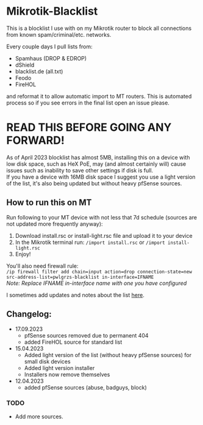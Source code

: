 # Mikrotik-Blacklist
This is a blocklist I use with on my Mikrotik router to block all connections from known spam/criminal/etc. networks.

Every couple days I pull lists from:
- Spamhaus (DROP & EDROP)
- dShield  
- blacklist.de (all.txt)
- Feodo
- FireHOL

and reformat it to allow automatic import to MT routers. This is automated process so if you see errors in the final list open an issue please.

# READ THIS BEFORE GOING ANY FORWARD!

As of April 2023 blocklist has almost 5MB, installing this on a device with low disk space, such as HeX PoE, may (and almost certainly will) cause issues such as inability to save other settings if disk is full.  
If you have a device with 16MB disk space I suggest you use a light version of the list, it's also being updated but without heavy pfSense sources.

## How to run this on MT
Run following to your MT device with not less that 7d schedule (sources are not updated more frequently anyway):  

1. Download install.rsc or install-light.rsc file and upload it to your device
2. In the Mikrotik terminal run: `/import install.rsc` or `/import install-light.rsc`
3. Enjoy!

You'll also need firewall rule:  
`/ip firewall filter add chain=input action=drop connection-state=new src-address-list=pwlgrzs-blacklist in-interface=IFNAME`  
*Note: Replace IFNAME in-interface name with one you have configured*

I sometimes add updates and notes about the list [here](https://pawelgrzes.pl/posts/Mikrotik-Blocking-unwanted-connections-with-external-IP-list/).

## Changelog:
 - 17.09.2023
   - pfSense sources removed due to permanent 404
   - added FireHOL source for standard list
 - 15.04.2023
   - Added light version of the list (without heavy pfSense sources) for small disk devices
   - Added light version installer
   - Installers now remove themselves
 - 12.04.2023
   - added pfSense sources (abuse, badguys, block)

### TODO
 - Add more sources.

